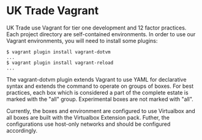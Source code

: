 # UK Trade Vagrant

UK Trade use Vagrant for tier one development and 12 factor practices. Each project
directory are self-contained environments. In order to use our Vagrant
environments, you will need to install some plugins:

```
$ vagrant plugin install vagrant-dotvm
...
$ vagrant plugin install vagrant-reload
...
```

The vagrant-dotvm plugin extends Vagrant to use YAML for declarative syntax
and extends the command to operate on groups of boxes. For best practices,
each box which is considered a part of the complete estate is marked with the
"all" group. Experimental boxes are not marked with "all".

Currently, the boxes and environment are configured to use Virtualbox and all
boxes are built with the Virtualbox Extension pack. Futher, the configurations
use host-only networks and should be configured accordingly. 
